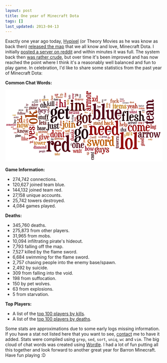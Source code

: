 ```yaml
---
layout: post
title: One year of Minecraft Dota
tags: []
last_updated: 2013-04-13
---
```


Exactly one year ago today, [Hypixel](http://hypixel.net/) (or Theory Movies as he was know as back then) [released the map](http://www.youtube.com/watch?v=xY5XpjmpR78) that we all know and love, Minecraft Dota.  I initially [posted a server on reddit](http://www.reddit.com/r/Minecraft/comments/s8cr0/minecraft_dota_released/c4bz6ec) and within minutes it was full.  The system back then [was rather crude](http://www.minecraftforum.net/topic/1161133-minecraft-dota/page__st__120#entry14325399), but over time it's been improved and has now reached the point where I think it's a reasonably well balanced and fun to play game.  In celebration, I'd like to share some statistics from the past year of Minecraft Dota:

**Common Chat Words:**

![Common words used in chat](/files/2012-2013_wordcloud.png)

**Game Information:**

* 274,742 connections.
* 120,627 joined team blue.
* 144,132 joined team red.
* 27,158 unique accounts.
* 25,742 towers destroyed.
* 4,084 games played.

**Deaths:**

* 345,760 deaths.
* 275,873 from other players.
* 31,965 from mobs.
* 10,094 infiltrating pirate's hideout.
* 7,793 falling off the map.
* 7,527 killed by the flame sword.
* 6,684 swimming for the flame sword.
* 2,757 chasing people into the enemy base/spawn.
* 2,492 by suicide.
* 309 from falling into the void.
* 198 from suffocation.
* 150 by pet wolves.
* 63 from explosions.
* 5 from starvation.

**Top Players:**

* A list of the [top 100 players by kills](/files/2012-2013_player_kills.txt).
* A list of the [top 100 players by deaths](/files/2012-2013_player_deaths.txt).

Some stats are approximations due to some early logs missing information.  If you have a stat not listed here that you want to see, [contact](mailto:contact@barroncraft.com) me to have it added.  Stats were compiled using `grep`, `sed`, `sort`, `uniq`, `wc` and `vim`.  The big cloud of chat words was created using [Wordle](http://www.wordle.net/).  I had a lot of fun putting all this together and look forward to another great year for Barron Minecraft.  Have fun playing :D

